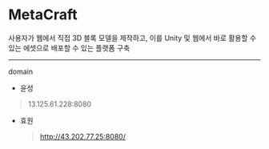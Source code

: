 # MetaCraft
사용자가 웹에서 직접 3D 블록 모델을 제작하고, 이를 Unity 및 웹에서 바로 활용할 수 있는 에셋으로 배포할 수 있는 플랫폼 구축
<hr>

domain
- 윤성
> 13.125.61.228:8080
- 효원
  > http://43.202.77.25:8080/
